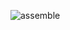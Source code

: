 ![assemble](https://raw.githubusercontent.com/biocore/oecophylla/master/docs/images/assemble.jpeg "assemble")
